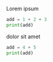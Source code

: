 [//]: # (excode-config: mode=python)
Lorem ipsum
```python
add = 1 + 2 + 3
print(add)
```
dolor sit amet
```python excode: attach=prev
add = 4 + 5
print(add)
```
